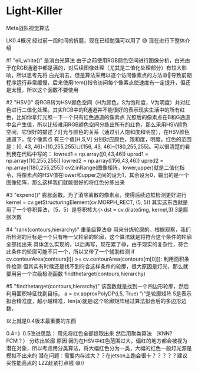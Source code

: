 # Light-Killer
Meta战队视觉算法


LK0.4概况
经过前一段时间的折磨，现在已经勉强可以用了 😅 现在进行下整体介绍

#1 "eli_white()" 是消白光算法 由于之前使用RGB颜色空间进行图像分析，白光由于在RGB通道中都是满的，对后续图像处理（尤其是二值化处理部分）有较大影响，所以思考先将
白光消去，但是算法采用以逐个访问像素点的方法😅🤡导致前期程序运行非常缓慢，后来使用item()指令访问每个像素点使速度有一定提升，但还是太慢，所以这个函数不要使用

#2 "HSV()" 将RGB转为HSV颜色空间（H为颜色，S为饱和度，V为明度）并对红色进行二值化处理。其实RGB中的R通道并不能很好的表示现实生活中的所有红色，比如你拿灯光照一下一个只有红色通道的像素点
光照后的像素点在B和G通道中会产生值，所以比较难用RGB颜色空间分练出所有的红色，那么采用HSV颜色空间，它很好的描述了灯光与颜色的关系（通过引入饱和度和明度），在HSV颜色通道下，每个像素点
有三个值[H,S,V] 分别对应颜色，饱和度，明度。红色的范围是：[0, 43, 46]~[10,255,255]∪[156, 43, 46]~[180,255,255]。可以很清楚的看到我在代码中写的：
    lowred1 = np.array([0,43,46])
    upred1 = np.array([10,255,255])
    lowred2 = np.array([156,43,46])
    upred2 = np.array([180,255,255])
cv2.inRange(图像矩阵，lower,upper)就是二值化指令，将像素点的HSV值在lower和upper之间的设为1，其余设为0，输出的是一个图像矩阵，那么这样我们就能很好的将红色分练出来

#3 "expend()" 膨胀函数。为了消除离散的像素点，使得后续边框检测更好进行
    kernel = cv.getStructuringElement(cv.MORPH_RECT, (5, 5))  其实这东西就是用了一个卷积算法，（5，5）是卷积核大小
    dst = cv.dilate(img, kernel,3)  3是膨胀次数
    
#4 "rank(contours,hierarchy)" 重量级算法😅 用来分练轮廓的。根据观察，我们所检测的目标是一个只有唯一父轮廓的轮廓，这个算法就是将符合这个条件的轮廓全部找出来
具体怎么实现的，以后再写，现在累了😅，由于现实的复杂性，符合此条件的轮廓可能不只一个，所以又带了一个辅助检测
if cv.contourArea(contours[i]) >= cv.contourArea(contours[m[0]]): 利用面积条件检测
但其实有时候还是找不到符合这样条件的轮廓，很大原因是灯光，那么就要用另一个次级检测函数 findthetarget(contours,hierarchy)

#5 "findthetarget(contours,hierarchy)" 该函数就是找到一个四边形轮廓，然后利用面积特征找到目标。
a = cv.approxPolyDP(i,5, True)  "i"是轮廓矩阵  5是表示拟合精准度，越小越精准，len(a)就是i这个轮廓矩阵经过算法拟合后的多边形边数，

以上就是0.4版本最重要的东西

0.4=》0.5改进思路： 用先将红色全部提取出来  然后用聚类算法 （KNN? FCM？） 分练出轮廓
                    原因  因为在HSV中红色范围过大，偏红的地方都会被视为潜在对象，所以考虑用分类算法，将大幅红色分为一类，大幅的红色一般灯光源是模拟不出来的
                    潜在问题：需要内存过大？？在jetson上跑会很卡？？？？？建议买性能高点的  LZZ赶紧打点钱  😅//
